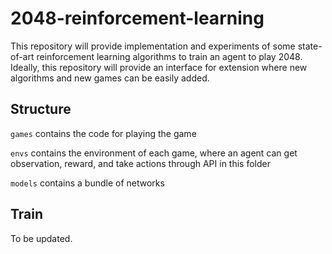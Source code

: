 # 2048-reinforcement-learning

 This repository will provide implementation and experiments of some state-of-art reinforcement learning algorithms to train an agent to play 2048. Ideally, this repository will provide an interface for extension where new algorithms and new games can be easily added. 



## Structure

`games` contains the code for playing the game

`envs` contains the environment of each game, where an agent can get observation, reward, and take actions through API in this folder

`models` contains a bundle of networks



## Train

 To be updated.

